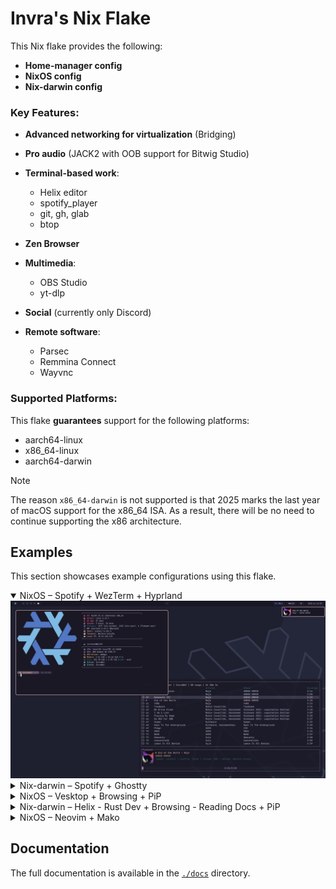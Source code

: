 # Invra's Nix Flake

This Nix flake provides the following:

- **Home-manager config**
- **NixOS config**
- **Nix-darwin config**

### Key Features:

- **Advanced networking for virtualization** (Bridging)
- **Pro audio** (JACK2 with OOB support for Bitwig Studio)
- **Terminal-based work**:
  - Helix editor
  - spotify_player
  - git, gh, glab
  - btop

- **Zen Browser**
- **Multimedia**:
  - OBS Studio
  - yt-dlp

- **Social** (currently only Discord)
- **Remote software**:
  - Parsec
  - Remmina Connect
  - Wayvnc

### Supported Platforms:

This flake **guarantees** support for the following platforms:

- aarch64-linux
- x86_64-linux
- aarch64-darwin

> [!NOTE]
> The reason `x86_64-darwin` is not supported is that 2025 marks the last year of macOS support for the x86\_64 ISA. As a result, there will be no need to continue supporting the x86 architecture.

## Examples

This section showcases example configurations using this flake.

<details open>
<summary>NixOS – Spotify + WezTerm + Hyprland</summary>
<img src="./.res/demo_1.png" alt="Demo 1">
</details>

<details>
<summary>Nix-darwin – Spotify + Ghostty</summary>
<img src="./.res/demo_2.png" alt="Demo 2">
</details>

<details>
<summary>NixOS – Vesktop + Browsing + PiP</summary>
<img src="./.res/demo_3.png" alt="Demo 3">
</details>

<details>
<summary>Nix-darwin – Helix - Rust Dev + Browsing - Reading Docs + PiP</summary>
<img src="./.res/demo_4.png" alt="Demo 4">
</details>

<details>
<summary>NixOS – Neovim + Mako</summary>
<img src="./.res/demo_5.png" alt="Demo 5">
</details>


## Documentation

The full documentation is available in the [`./docs`](./docs/) directory.
